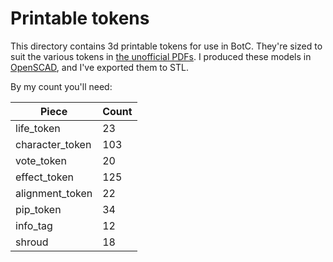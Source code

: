 # Printable tokens

This directory contains 3d printable tokens for use in BotC. They're sized to suit the
various tokens in [the unofficial PDFs](../unofficial_pdfs/). I produced these models in [OpenSCAD](https://openscad.org/), and I've
exported them to STL.

By my count you'll need:

| Piece | Count |
| ----- | ----- |
| life_token | 23 |
| character_token | 103 |
| vote_token | 20 |
| effect_token | 125 |
| alignment_token | 22 |
| pip_token | 34 |
| info_tag | 12 |
| shroud | 18 |